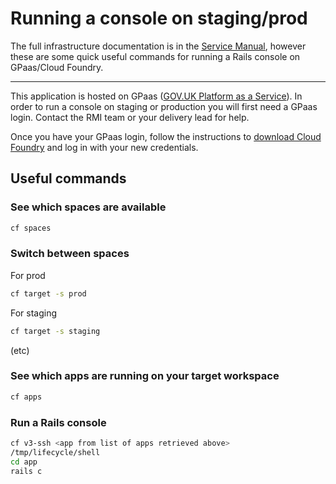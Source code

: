 # Running a console on staging/prod

The full infrastructure documentation is in the [Service Manual](https://crown-commercial-service.github.io/ReportMI-service-manual/#/infrastructure), however these are some quick useful commands for running a Rails console on GPaas/Cloud Foundry.

---

This application is hosted on GPaas ([GOV.UK Platform as a Service](https://docs.cloud.service.gov.uk/)). In order to run a console on staging or production you will first need a GPaas login. Contact the RMI team or your delivery lead for help.

Once you have your GPaas login, follow the instructions to [download Cloud Foundry](https://docs.cloud.service.gov.uk/get_started.html) and log in with your new credentials.

## Useful commands

### See which spaces are available

```bash
cf spaces
```

### Switch between spaces

For prod

```bash
cf target -s prod
```

For staging

```bash
cf target -s staging
```

(etc)

### See which apps are running on your target workspace

```bash
cf apps
```

### Run a Rails console

```bash
cf v3-ssh <app from list of apps retrieved above>
/tmp/lifecycle/shell
cd app
rails c
```
